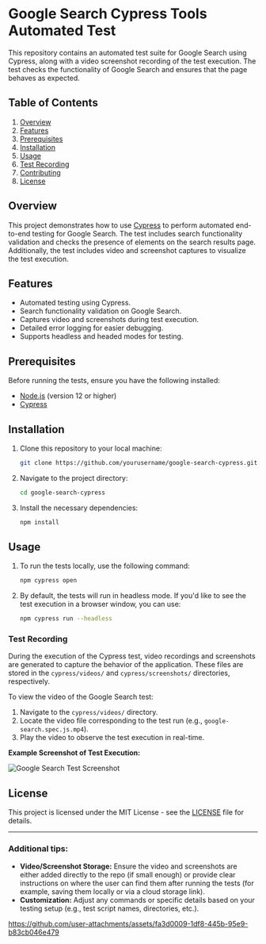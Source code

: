 # Google Search Cypress Tools Automated Test

This repository contains an automated test suite for Google Search using Cypress, along with a video screenshot recording of the test execution. The test checks the functionality of Google Search and ensures that the page behaves as expected.

## Table of Contents
1. [Overview](#overview)
2. [Features](#features)
3. [Prerequisites](#prerequisites)
4. [Installation](#installation)
5. [Usage](#usage)
6. [Test Recording](#test-recording)
7. [Contributing](#contributing)
8. [License](#license)

## Overview
This project demonstrates how to use [Cypress](https://www.cypress.io/) to perform automated end-to-end testing for Google Search. The test includes search functionality validation and checks the presence of elements on the search results page. Additionally, the test includes video and screenshot captures to visualize the test execution.

## Features
- Automated testing using Cypress.
- Search functionality validation on Google Search.
- Captures video and screenshots during test execution.
- Detailed error logging for easier debugging.
- Supports headless and headed modes for testing.

## Prerequisites
Before running the tests, ensure you have the following installed:
- [Node.js](https://nodejs.org/) (version 12 or higher)
- [Cypress](https://www.cypress.io/)

## Installation
1. Clone this repository to your local machine:
   ```bash
   git clone https://github.com/yourusername/google-search-cypress.git
   ```
2. Navigate to the project directory:
   ```bash
   cd google-search-cypress
   ```
3. Install the necessary dependencies:
   ```bash
   npm install
   ```

## Usage
1. To run the tests locally, use the following command:
   ```bash
   npm cypress open
   ```
2. By default, the tests will run in headless mode. If you'd like to see the test execution in a browser window, you can use:
   ```bash
   npm cypress run --headless
   ```

### Test Recording
During the execution of the Cypress test, video recordings and screenshots are generated to capture the behavior of the application. These files are stored in the `cypress/videos/` and `cypress/screenshots/` directories, respectively.

To view the video of the Google Search test:
1. Navigate to the `cypress/videos/` directory.
2. Locate the video file corresponding to the test run (e.g., `google-search.spec.js.mp4`).
3. Play the video to observe the test execution in real-time.

**Example Screenshot of Test Execution:**

![Google Search Test Screenshot](path/to/screenshot.png)

## License
This project is licensed under the MIT License - see the [LICENSE](LICENSE) file for details.

---

### Additional tips:
- **Video/Screenshot Storage:** Ensure the video and screenshots are either added directly to the repo (if small enough) or provide clear instructions on where the user can find them after running the tests (for example, saving them locally or via a cloud storage link).
- **Customization:** Adjust any commands or specific details based on your testing setup (e.g., test script names, directories, etc.).


https://github.com/user-attachments/assets/fa3d0009-1df8-445b-95e9-b83cb046e479

